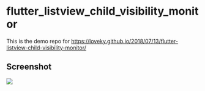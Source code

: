# flutter_listview_child_visibility_monitor

This is the demo repo for https://loveky.github.io/2018/07/13/flutter-listview-child-visibility-monitor/

## Screenshot

![](https://img11.360buyimg.com/uba/jfs/t20296/343/2102445613/212606/82349058/5b477710N8fcfac53.gif) 
